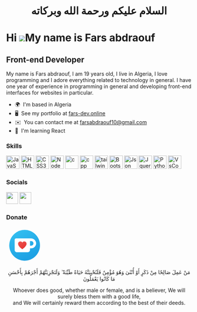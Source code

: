<span dir = rtl align = "center">
  
# السلام عليكم ورحمة الله وبركاته 

</span>

Hi ![](https://user-images.githubusercontent.com/18350557/176309783-0785949b-9127-417c-8b55-ab5a4333674e.gif)My name is Fars abdraouf
=========================================================================================================================================

Front-end Developer
------------------------------------

My name is Fars abdraouf, I am 19 years old, I live in Algeria, I love programming and I adore everything related to technology in general. 
I have one year of experience in programming in general and developing front-end interfaces for websites in particular.


*   🌍  I'm based in Algeria
*   🖥️  See my portfolio at [fars-dev.online](https://fars-dev.online)
*   ✉️  You can contact me at [farsabdraouf10@gmail.com](mailto:farsabdraouf10@gmail.com)
*   🧠  I'm learning React

### Skills 

<p align="left">
<a href="https://developer.mozilla.org/en-US/docs/Web/JavaScript" target="_blank" rel="noreferrer"><img src="https://raw.githubusercontent.com/danielcranney/readme-generator/main/public/icons/skills/javascript-colored.svg" width="36" height="36" alt="JavaScript" /></a>
<a href="https://developer.mozilla.org/en-US/docs/Glossary/HTML5" target="_blank" rel="noreferrer"><img src="https://raw.githubusercontent.com/danielcranney/readme-generator/main/public/icons/skills/html5-colored.svg" width="36" height="36" alt="HTML5" /></a>
<a href="https://www.w3.org/TR/CSS/#css" target="_blank" rel="noreferrer"><img src="https://raw.githubusercontent.com/danielcranney/readme-generator/main/public/icons/skills/css3-colored.svg" width="36" height="36" alt="CSS3" /></a>
<a href="https://nodejs.org/en/" target="_blank" rel="noreferrer"><img src="https://raw.githubusercontent.com/danielcranney/readme-generator/main/public/icons/skills/nodejs-colored.svg" width="36" height="36" alt="NodeJS" /></a>
<a href="https://www.w3schools.com/c/index.php" target="_blank" rel="noreferrer"><img src="https://cdn.jsdelivr.net/gh/devicons/devicon@latest/icons/c/c-original.svg" width="36" height="36" alt="c" /></a>
<a href="https://www.w3schools.com/cpp/default.asp" target="_blank" rel="noreferrer"><img src="https://cdn.jsdelivr.net/gh/devicons/devicon@latest/icons/cplusplus/cplusplus-original.svg" width="36" height="36" alt="cpp" /></a>
<a href="https://tailwindcss.com/" target="_blank" rel="noreferrer"><img src="https://cdn.jsdelivr.net/gh/devicons/devicon@latest/icons/tailwindcss/tailwindcss-original.svg" width="36" height="36" alt="tailwindcss" /></a>
<a href="https://getbootstrap.com/" target="_blank" rel="noreferrer"><img src="https://cdn.jsdelivr.net/gh/devicons/devicon@latest/icons/bootstrap/bootstrap-original.svg" width="36" height="36" alt="Bootstrap" /></a>
<a href="https://www.json.org/json-en.html" target="_blank" rel="noreferrer"><img src="https://cdn.jsdelivr.net/gh/devicons/devicon@latest/icons/json/json-original.svg" width="36" height="36" alt="Json" /></a>
<a href="https://www.w3schools.com/jquery/default.asp" target="_blank" rel="noreferrer"><img src="https://cdn.jsdelivr.net/gh/devicons/devicon@latest/icons/jquery/jquery-original.svg" width="36" height="36" alt="Jquery" /></a>
<a href="https://www.w3schools.com/python/default.asp" target="_blank" rel="noreferrer"><img src="https://cdn.jsdelivr.net/gh/devicons/devicon@latest/icons/python/python-original.svg" width="36" height="36" alt="Python" /></a>
<a href="https://code.visualstudio.com/" target="_blank" rel="noreferrer"><img src="https://cdn.jsdelivr.net/gh/devicons/devicon@latest/icons/vscode/vscode-original.svg" width="36" height="36" alt="VsCode" /></a>




</p>
                    

### Socials
                  
                  
<p align="left">
                          
<a href="https://www.github.com/farsabdraouf" target="_blank" rel="noreferrer"><img src="https://raw.githubusercontent.com/danielcranney/readme-generator/main/public/icons/socials/github.svg" width="32" height="32" /></a>
<a href="https://www.linkedin.com/in/fars-abdraouf" target="_blank" rel="noreferrer"><img src="https://raw.githubusercontent.com/danielcranney/readme-generator/main/public/icons/socials/linkedin.svg" width="32" height="32" /></a></p>

### Donate
                  
                  
<p align="left">
                          
<a href="https://ko-fi.com/farsabdraouf" target="_blank" rel="noreferrer"><svg xmlns="http://www.w3.org/2000/svg" x="0px" y="0px" width="100" height="100" viewBox="0 0 48 48">
<linearGradient id="U1GFHH1J6189TIfbN7V7fa_0raKEPapZlbM_gr1" x1="14.916" x2="31.193" y1="6.01" y2="38.245" gradientUnits="userSpaceOnUse"><stop offset="0" stop-color="#32bdef"></stop><stop offset="1" stop-color="#1ea2e4"></stop></linearGradient><path fill="url(#U1GFHH1J6189TIfbN7V7fa_0raKEPapZlbM_gr1)" d="M24,44C12.972,44,4,35.028,4,24S12.972,4,24,4s20,8.972,20,20S35.028,44,24,44z"></path><path fill="#fff" d="M32.227,15L13,15c-1.105,0-2,0.895-2,2v13c0,1.657,1.343,3,3,3h14c1.657,0,3-1.343,3-3v-2h1.5	c3.656,0,6.607-3.019,6.497-6.7C38.89,17.743,35.787,15,32.227,15z M32.5,24.5H31v-6h1.5c1.657,0,3,1.343,3,3v0	C35.5,23.157,34.157,24.5,32.5,24.5z"></path><linearGradient id="U1GFHH1J6189TIfbN7V7fb_0raKEPapZlbM_gr2" x1="18.827" x2="24.086" y1="18.402" y2="27.51" gradientUnits="userSpaceOnUse"><stop offset="0" stop-color="#ea504d"></stop><stop offset=".736" stop-color="#e83e3b"></stop><stop offset="1" stop-color="#e73634"></stop></linearGradient><path fill="url(#U1GFHH1J6189TIfbN7V7fb_0raKEPapZlbM_gr2)" d="M23.538,19c-1.084,0-2.022,0.605-2.538,1.498C20.484,19.605,19.546,19,18.462,19	c-1.636,0-2.962,1.363-2.962,3.043C15.5,25.522,21,29,21,29s5.5-3.478,5.5-6.957C26.5,20.363,25.174,19,23.538,19z"></path>
</svg></a></p>

                      
<div align = "center">                      
                      
مَنْ عَمِلَ صَالِحًا مِنْ ذَكَرٍ أَوْ أُنْثَىٰ وَهُوَ مُؤْمِنٌ فَلَنُحْيِيَنَّهُ حَيَاةً طَيِّبَةً ۖ وَلَنَجْزِيَنَّهُمْ أَجْرَهُمْ بِأَحْسَنِ مَا كَانُوا يَعْمَلُونَ

Whoever does good, whether male or female, and is a believer, We will surely bless them with a good life,  
and We will certainly reward them according to the best of their deeds.


</div>
